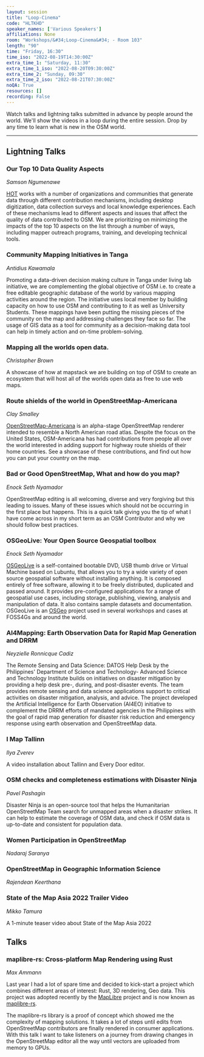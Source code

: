 ```yaml
---
layout: session
title: "Loop-Cinema"
code: "HLTKHD"
speaker_names: ['Various Speakers']
affiliations: None
room: "Workshops/&#34;Loop-Cinema&#34; - Room 103"
length: "90"
time: "Friday, 16:30"
time_iso: "2022-08-19T14:30:00Z"
extra_time_1: "Saturday, 11:30"
extra_time_1_iso: "2022-08-20T09:30:00Z"
extra_time_2: "Sunday, 09:30"
extra_time_2_iso: "2022-08-21T07:30:00Z"
noQA: True
resources: []
recording: False
---
```


Watch talks and lightning talks submitted in advance by people around the world. We'll show the videos in a loop during the entire session. Drop by any time to learn what is new in the OSM world.

<hr>

## Lightning Talks
### Our Top 10 Data Quality Aspects
_Samson Ngumenawe_

[HOT](https://www.hotosm.org/) works with a number of organizations and communities that generate data through different contribution mechanisms, including desktop digitization, data collection surveys and local knowledge experiences. Each of these mechanisms lead to different aspects and issues that affect the quality of data contributed to OSM. We are prioritizing on minimizing the impacts of the top 10 aspects on the list through a number of ways, including mapper outreach programs, training, and developing technical tools.

### Community Mapping Initiatives in Tanga
_Antidius Kawamala_

Promoting a data-driven decision making culture in Tanga under living lab initiative, we are complementing the global objective of OSM i.e. to create a free editable geographic database of the world by various mapping activities around the region. The initiative uses local member by building capacity on how to use OSM and contributing to it as well as University Students. These mappings have been putting the missing pieces of the community on the map and addressing challenges they face so far. The usage of GIS data as a tool for community as a decision-making data tool can help in timely action and on-time problem-solving.

### Mapping all the worlds open data.
_Christopher Brown_

A showcase of how at mapstack we are building on top of OSM to create an ecosystem that will host all of the worlds open data as free to use web maps.

### Route shields of the world in OpenStreetMap-Americana
_Clay Smalley_

[OpenStreetMap-Americana](https://wiki.openstreetmap.org/wiki/OpenStreetMap_Americana) is an alpha-stage OpenStreetMap renderer intended to resemble a North American road atlas. Despite the focus on the United States, OSM-Americana has had contributions from people all over the world interested in adding support for highway route shields of their home countries. See a showcase of these contributions, and find out how you can put your country on the map.

### Bad or Good OpenStreetMap, What and how do you map?
_Enock Seth Nyamador_

OpenStreetMap editing is all welcoming, diverse and very forgiving but this leading to issues. Many of these issues which should not be occurring in the first place but happens. This is a quick talk giving you the tip of what I have come across in my short term as an OSM Contributor and why we should follow best practices.

### OSGeoLive: Your Open Source Geospatial toolbox
_Enock Seth Nyamador_

[OSGeoLive](https://live.osgeo.org) is a self-contained bootable DVD, USB thumb drive or Virtual Machine based on Lubuntu, that allows you to try a wide variety of open source geospatial software without installing anything. It is composed entirely of free software, allowing it to be freely distributed, duplicated and passed around. It provides pre-configured applications for a range of geospatial use cases, including storage, publishing, viewing, analysis and manipulation of data. It also contains sample datasets and documentation. OSGeoLive is an [OSGeo](https://wiki.openstreetmap.org/wiki/OSGeo) project used in several workshops and cases at FOSS4Gs and around the world.

### AI4Mapping: Earth Observation Data for Rapid Map Generation and DRRM
_Neyzielle Ronnicque Cadiz_

The Remote Sensing and Data Science: DATOS Help Desk by the Philippines' Department of Science and Technology- Advanced Science and Technology Institute builds on initiatives on disaster mitigation by providing a help desk pre-, during, and post-disaster events. The team provides remote sensing and data science applications support to critical activities on disaster mitigation, analysis, and advice. The project developed the Artificial Intelligence for Earth Observation (AI4EO) initiative to complement the DRRM efforts of mandated agencies in the Philippines with the goal of rapid map generation for disaster risk reduction and emergency response using earth observation and OpenStreetMap data.

### I Map Tallinn
_Ilya Zverev_

A video installation about Tallinn and Every Door editor.

### OSM checks and completeness estimations with Disaster Ninja
_Pavel Pashagin_

Disaster Ninja is an open-source tool that helps the Humanitarian OpenStreetMap Team search for unmapped areas when a disaster strikes. It can help to estimate the coverage of OSM data, and check if OSM data is up-to-date and consistent for population data.

### Women Participation in OpenStreetMap
_Nadaraj Saranya_



### OpenStreetMap in Geographic Information Science
_Rajendean Keerthana_

### State of the Map Asia 2022 Trailer Video
_Mikko Tamura_

A 1-minute teaser video about State of the Map Asia 2022

## Talks
### maplibre-rs: Cross-platform Map Rendering using Rust
_Max Ammann_

Last year I had a lot of spare time and decided to kick-start a project which combines different areas of interest: Rust, 3D rendering, Geo data.
This project was adopted recently by the [MapLibre](https://maplibre.org/) project and is now known as [maplibre-rs](https://github.com/maplibre/maplibre-rs).

The maplibre-rs library is a proof of concept which showed me the complexity of mapping solutions. It takes a lot of steps until edits from OpenStreetMap contributors are finally rendered in consumer applications. With this talk I want to take listeners on a journey from drawing changes in the OpenStreetMap editor all the way until vectors are uploaded from memory to GPUs.

